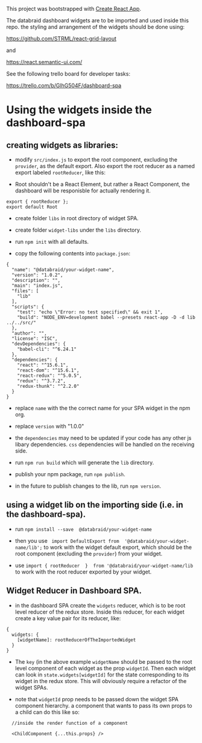 This project was bootstrapped with [Create React App](https://github.com/facebookincubator/create-react-app).

The databraid dashboard widgets are to be imported and used inside this repo. the styling and arrangement of the widgets should be done using:

https://github.com/STRML/react-grid-layout

and

https://react.semantic-ui.com/

See the following trello board for developer tasks:

https://trello.com/b/GlhG504F/dashboard-spa

# Using the widgets inside the dashboard-spa

## creating widgets as libraries:
- modify `src/index.js`  to export the root component, excluding the `provider`, as the default export. Also export the root reducer as a named export labeled `rootReducer`, like this:

- Root shouldn't be a React Element, but rather a React Component, the dashboard will be responisble for actually rendering it.

```
export { rootReducer };
export default Root
```
-  create folder `libs` in root directory of widget SPA.

-  create folder `widget-libs` under the `libs` directory.

- run `npm init` with all defaults.

- copy the following contents into `package.json`:

```
{
  "name": "@databraid/your-widget-name",
  "version": "1.0.2",
  "description": "",
  "main": "index.js",
  "files": [
    "lib"
  ],
  "scripts": {
    "test": "echo \"Error: no test specified\" && exit 1",
    "build": "NODE_ENV=development babel --presets react-app -D -d lib ../../src/"
  },
  "author": "",
  "license": "ISC",
  "devDependencies": {
    "babel-cli": "^6.24.1"
  },
  "dependencies": {
    "react": "^15.6.1",
    "react-dom": "^15.6.1",
    "react-redux": "^5.0.5",
    "redux": "^3.7.2",
    "redux-thunk": "^2.2.0"
  }
}
```
- replace `name` with the the correct name for your SPA widget in the npm org.

- replace `version` with "1.0.0"

- the `dependencies` may need to be updated if your code has any other js libary dependencies. `css` dependencies will be handled on the receiving side.

- run `npm run build` which will generate the `lib` directory.

- publish your npm package, run `npm publish`.

- in the future to publish changes to the lib, run `npm version`.

## using a widget lib on the importing side (i.e. in the dashboard-spa).

* run `npm install --save  @databraid/your-widget-name`

* then you use ` import DefaultExport from  '@databraid/your-widget-name/lib';` to work with the widget default export, which should be the root component (excluding the `provider`) from your widget.

* use `import { rootReducer  }  from '@databraid/your-widget-name/lib` to work with the root reducer exported by your widget.


## Widget Reducer in Dashboard SPA. 

* in the dashboard SPA create the `widgets` reducer, which is to be root level reducer of the redux store. Inside this reducer, for each widget create a key value pair for its reducer, like:

```
{
  widgets: {
    [widgetName]: rootReducerOfTheImportedWidget
  }
}
```

* The `key` (in the above example `widgetName` should be passed to the root level component of each widget as the prop `widgetId`. Then each widget can look in `state.widgets[widgetId]` for the state corresponding to its widget in the redux store. This will obviously require a refactor of the widget SPAs. 

* note that `widgetId` prop needs to be passed down the widget SPA component hierarchy. a component that wants to pass its own props to a child can do this like so:

```
  //inside the render function of a component
  
  <ChildComponent {...this.props} />
```
